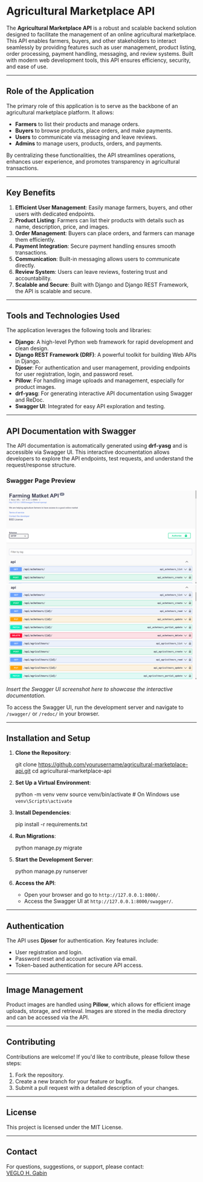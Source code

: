 # Agricultural Marketplace API

The **Agricultural Marketplace API** is a robust and scalable backend solution designed to facilitate the management of an online agricultural marketplace. This API enables farmers, buyers, and other stakeholders to interact seamlessly by providing features such as user management, product listing, order processing, payment handling, messaging, and review systems. Built with modern web development tools, this API ensures efficiency, security, and ease of use.

---

## Role of the Application

The primary role of this application is to serve as the backbone of an agricultural marketplace platform. It allows:

- **Farmers** to list their products and manage orders.
- **Buyers** to browse products, place orders, and make payments.
- **Users** to communicate via messaging and leave reviews.
- **Admins** to manage users, products, orders, and payments.

By centralizing these functionalities, the API streamlines operations, enhances user experience, and promotes transparency in agricultural transactions.

---

## Key Benefits

1. **Efficient User Management**: Easily manage farmers, buyers, and other users with dedicated endpoints.
2. **Product Listing**: Farmers can list their products with details such as name, description, price, and images.
3. **Order Management**: Buyers can place orders, and farmers can manage them efficiently.
4. **Payment Integration**: Secure payment handling ensures smooth transactions.
5. **Communication**: Built-in messaging allows users to communicate directly.
6. **Review System**: Users can leave reviews, fostering trust and accountability.
7. **Scalable and Secure**: Built with Django and Django REST Framework, the API is scalable and secure.

---

## Tools and Technologies Used

The application leverages the following tools and libraries:

- **Django**: A high-level Python web framework for rapid development and clean design.
- **Django REST Framework (DRF)**: A powerful toolkit for building Web APIs in Django.
- **Djoser**: For authentication and user management, providing endpoints for user registration, login, and password reset.
- **Pillow**: For handling image uploads and management, especially for product images.
- **drf-yasg**: For generating interactive API documentation using Swagger and ReDoc.
- **Swagger UI**: Integrated for easy API exploration and testing.

---

## API Documentation with Swagger

The API documentation is automatically generated using **drf-yasg** and is accessible via Swagger UI. This interactive documentation allows developers to explore the API endpoints, test requests, and understand the request/response structure.

### Swagger Page Preview

![Swagger UI](img1.png)  
![Swagger UI](img2.png)

*Insert the Swagger UI screenshot here to showcase the interactive documentation.*

To access the Swagger UI, run the development server and navigate to `/swagger/` or `/redoc/` in your browser.

---

## Installation and Setup

1. **Clone the Repository**:
 
   git clone https://github.com/yourusername/agricultural-marketplace-api.git
   cd agricultural-marketplace-api  

2. **Set Up a Virtual Environment**:
 
   python -m venv venv
   source venv/bin/activate  # On Windows use `venv\Scripts\activate`
   

3. **Install Dependencies**:
  
   pip install -r requirements.txt
  

4. **Run Migrations**:
  
   python manage.py migrate
   

5. **Start the Development Server**:
   
   python manage.py runserver
  

6. **Access the API**:
   - Open your browser and go to `http://127.0.0.1:8000/`.
   - Access the Swagger UI at `http://127.0.0.1:8000/swagger/`.

---

## Authentication

The API uses **Djoser** for authentication. Key features include:
- User registration and login.
- Password reset and account activation via email.
- Token-based authentication for secure API access.

---

## Image Management

Product images are handled using **Pillow**, which allows for efficient image uploads, storage, and retrieval. Images are stored in the media directory and can be accessed via the API.

---

## Contributing

Contributions are welcome! If you'd like to contribute, please follow these steps:
1. Fork the repository.
2. Create a new branch for your feature or bugfix.
3. Submit a pull request with a detailed description of your changes.

---

## License

This project is licensed under the MIT License. 

---

## Contact

For questions, suggestions, or support, please contact:  
[VEGLO H. Gabin](https://github.com/VEGLOgabin)

